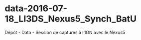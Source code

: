 # data-2016-07-18_LI3DS_Nexus5_Synch_BatU
Dépôt - Data - Session de captures à l'IGN avec le Nexus5
